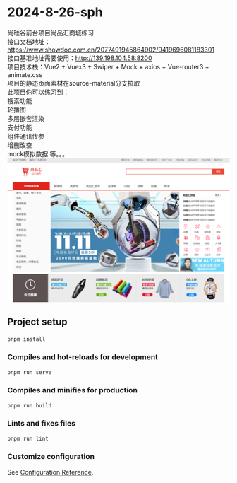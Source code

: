 # 2024-8-26-sph
尚硅谷前台项目尚品汇商城练习<br>
接口文档地址：https://www.showdoc.com.cn/2077491945864902/9419696081183301<br>
接口基准地址需要使用：http://139.198.104.58:8200<br>
项目技术栈：Vue2 + Vuex3 + Swiper + Mock + axios + Vue-router3 + animate.css<br>
项目的静态页面素材在source-material分支拉取<br>
此项目你可以练习到：<br>
搜索功能<br>
轮播图<br>
多层嵌套渲染<br>
支付功能<br>
组件通讯传参<br>
增删改查<br>
mock模拟数据 等。。。
![alt text](image.png)
## Project setup
```
pnpm install
```

### Compiles and hot-reloads for development
```
pnpm run serve
```

### Compiles and minifies for production
```
pnpm run build
```

### Lints and fixes files
```
pnpm run lint
```

### Customize configuration
See [Configuration Reference](https://cli.vuejs.org/config/).
